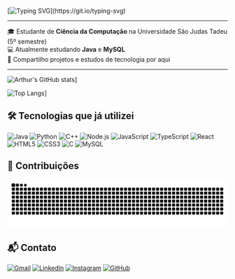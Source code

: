 <!-- Banner animado -->
[![Typing SVG](https://readme-typing-svg.herokuapp.com?font=Fira+Code&size=25&pause=1000&color=FFFFFF&center=true&vCenter=true&width=600&lines=Ol%C3%A1%2C+meu+nome+%C3%A9+Arthur+Sales;Sou+estudante+de+Ci%C3%AAncia+da+Computa%C3%A7%C3%A3o;Atualmente+estudando+Java+e+MySQL;Bem-vindo+ao+meu+perfil+!)](https://git.io/typing-svg)

---

<div>

🎓 Estudante de **Ciência da Computação** na Universidade São Judas Tadeu (5º semestre)  
💻 Atualmente estudando **Java** e **MySQL**  
🚀 Compartilho projetos e estudos de tecnologia por aqui  

</div>

---


![Arthur's GitHub stats](https://github-readme-stats.vercel.app/api?username=arthursalees&show_icons=true&theme=dark)]

![Top Langs](https://github-readme-stats.vercel.app/api/top-langs/?username=arthursalees&layout=compact&theme=dark)]

## 🛠️ Tecnologias que já utilizei
![Java](https://img.shields.io/badge/Java-ED8B00?style=for-the-badge&logo=openjdk&logoColor=white)
![Python](https://img.shields.io/badge/Python-3776AB?style=for-the-badge&logo=python&logoColor=white)
![C++](https://img.shields.io/badge/C++-00599C?style=for-the-badge&logo=cplusplus&logoColor=white)
![Node.js](https://img.shields.io/badge/Node.js-339933?style=for-the-badge&logo=nodedotjs&)
![JavaScript](https://img.shields.io/badge/JavaScript-323330?style=for-the-badge&logo=javascript&logoColor=F7DF1E)
![TypeScript](https://img.shields.io/badge/TypeScript-007ACC?style=for-the-badge&logo=typescript&logoColor=white)
![React](https://img.shields.io/badge/React-20232A?style=for-the-badge&logo=react&logoColor=61DAFB)
![HTML5](https://img.shields.io/badge/HTML5-E34F26?style=for-the-badge&logo=html5&logoColor=white)
![CSS3](https://img.shields.io/badge/CSS3-1572B6?style=for-the-badge&logo=css3&logoColor=white)
![C](https://img.shields.io/badge/C-00599C?style=for-the-badge&logo=c&logoColor=white)
![MySQL](https://img.shields.io/badge/MySQL-005C84?style=for-the-badge&logo=mysql&logoColor=white)

## 🐍 Contribuições
<div align="center">
  
<picture>
  <source media="(prefers-color-scheme: dark)" srcset="https://raw.githubusercontent.com/arthursalees/arthursalees/output/github-contribution-grid-snake-dark.svg">
  <source media="(prefers-color-scheme: light)" srcset="https://raw.githubusercontent.com/arthursalees/arthursalees/output/github-contribution-grid-snake.svg">
  <img alt="github contribution grid snake animation" src="https://raw.githubusercontent.com/arthursalees/arthursalees/output/github-contribution-grid-snake.svg">
</picture>

</div>

## 📬 Contato
[![Gmail](https://img.shields.io/badge/Gmail-D14836?style=for-the-badge&logo=gmail&logoColor=white)](arthursalesd61@gmail.com)
[![LinkedIn](https://img.shields.io/badge/LinkedIn-0077B5?style=for-the-badge&logo=linkedin&logoColor=white)](https://www.linkedin.com/in/seu-usuario)
[![Instagram](https://img.shields.io/badge/Instagram-E4405F?style=for-the-badge&logo=instagram&logoColor=white)](https://instagram.com/_.saless)
[![GitHub](https://img.shields.io/badge/GitHub-100000?style=for-the-badge&logo=github&logoColor=white)](https://github.com/arthursalees)
